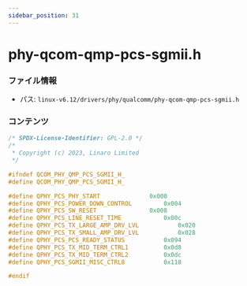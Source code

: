 ```yaml
---
sidebar_position: 31
---
```

# phy-qcom-qmp-pcs-sgmii.h

### ファイル情報

- パス: `linux-v6.12/drivers/phy/qualcomm/phy-qcom-qmp-pcs-sgmii.h`

### コンテンツ

```h
/* SPDX-License-Identifier: GPL-2.0 */
/*
 * Copyright (c) 2023, Linaro Limited
 */

#ifndef QCOM_PHY_QMP_PCS_SGMII_H_
#define QCOM_PHY_QMP_PCS_SGMII_H_

#define QPHY_PCS_PHY_START				0x000
#define QPHY_PCS_POWER_DOWN_CONTROL			0x004
#define QPHY_PCS_SW_RESET				0x008
#define QPHY_PCS_LINE_RESET_TIME			0x00c
#define QPHY_PCS_TX_LARGE_AMP_DRV_LVL			0x020
#define QPHY_PCS_TX_SMALL_AMP_DRV_LVL			0x028
#define QPHY_PCS_PCS_READY_STATUS			0x094
#define QPHY_PCS_TX_MID_TERM_CTRL1			0x0d8
#define QPHY_PCS_TX_MID_TERM_CTRL2			0x0dc
#define QPHY_PCS_SGMII_MISC_CTRL8			0x118

#endif

```
